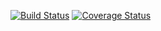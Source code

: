 [![Build Status](https://travis-ci.com/1LAE/Test_lab1.svg?branch=master)](https://travis-ci.com/github/1LAE/Test_lab1)
[![Coverage Status](https://coveralls.io/repos/github/1LAE/Test_lab1/badge.svg?branch=master)](https://coveralls.io/github/1LAE/Test_lab1?branch=master)
